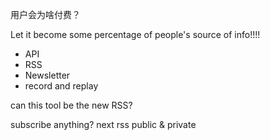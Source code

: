 用户会为啥付费？

Let it become some percentage of people's source of info!!!!

- API
- RSS
- Newsletter
- record and replay

can this tool be the new RSS?

subscribe anything?
next rss
public & private

